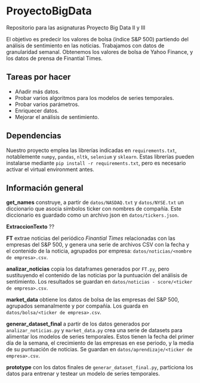 # ProyectoBigData
Repositorio para las asignaturas Proyecto Big Data II y III

El objetivo es predecir los valores de bolsa (índice S&P 500) partiendo del análisis de sentimiento en las noticias. Trabajamos con datos de granularidad semanal. Obtenemos los valores de bolsa de Yahoo Finance, y los datos de prensa de Finantial Times.

## Tareas por hacer
* Añadir más datos.
* Probar varios algoritmos para los modelos de series temporales.
* Probar varios parámetros.
* Enriquecer datos.
* Mejorar el análisis de sentimiento.

## Dependencias
Nuestro proyecto emplea las librerías indicadas en `requirements.txt`, notablemente `numpy`, `pandas`, `nltk`, `selenium` y `sklearn`. Estas librerías pueden instalarse mediante `pip install -r requirements.txt`, pero es necesario activar el virtual environment antes.

## Información general
**get_names** construye, a partir de `datos/NASDAQ.txt` y `datos/NYSE.txt` un diccionario que asocia símbolos ticker con nombres de compañía. Este diccionario es guardado como un archivo json en `datos/tickers.json`.

**ExtraccionTexto** ??

**FT** extrae noticias del periódico *Finantial Times* relacionadas con las empresas del S&P 500, y genera una serie de archivos CSV con la fecha y el contenido de la noticia, agrupados por empresa: `datos/noticias/<nombre de empresa>.csv`.

**analizar_noticias** copia los dataframes generados por `FT.py`, pero sustituyendo el contenido de las noticias por la puntuación del análisis de sentimiento. Los resultados se guardan en `datos/noticias - score/<ticker de empresa>.csv`.

**market_data** obtiene los datos de bolsa de las empresas del S&P 500, agrupados semanalmente y por compañía. Los guarda en `datos/bolsa/<ticker de empresa>.csv`.

**generar_dataset_final** a partir de los datos generados por `analizar_noticias.py` y `market_data.py` crea una serie de datasets para alimentar los modelos de series temporales. Estos tienen la fecha del primer día de la semana, el crecimiento de las empresas en ese periodo, y la media de su puntuación de noticias. Se guardan en `datos/aprendizaje/<ticker de empresa>.csv`.

**prototype** con los datos finales de `generar_dataset_final.py`, particiona los datos para entrenar y testear un modelo de series temporales.
